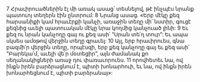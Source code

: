 7 Հրաւիրուածներին էլ մի առակ ասաց՝ տեսնելով, թէ ինչպէս նրանք պատուոյ տեղերն էին ընտրում: 8 Նրանց ասաց. «Երբ մէկը քեզ հարսանիքի կամ հրաւէրքի կանչի, առաջին տեղը մի՛ նստիր, գուցէ քեզնից աւելի պատուական մէկը նրա կողմից կանչուած լինի: 9 Եւ քեզ ու նրան կանչողը գայ ու քեզ ասի՝ “Սրան տե՛ղ տուր”: Եւ ապա սկսես ամօթով վերջին տեղը գրաւել: 10 Այլ, երբ հրաւիրուես, գնա բազմի՛ր վերջին տեղը, որպէսզի, երբ քեզ կանչողը գայ եւ քեզ ասի՝ “Բարեկա՛մ, աւելի վե՛ր մօտեցիր”, այն ժամանակ քո սեղանակիցների առաջ դու փառաւորուես. 11 որովհետեւ նա, ով ինքն իրեն բարձրացնում է, պիտի խոնարհուի, եւ նա, ով ինքն իրեն խոնարհեցնում է, պիտի բարձրանայ»:
